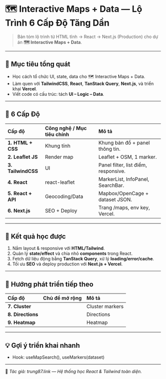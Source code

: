 # 🗺️ Interactive Maps + Data — Lộ Trình 6 Cấp Độ Tăng Dần

> Bản tóm lộ trình từ HTML tĩnh → React → Next.js (Production) cho dự án **🗺️ Interactive Maps + Data**.

---

## 🎯 Mục tiêu tổng quát

- Học cách tổ chức UI, state, data cho 🗺️ Interactive Maps + Data.  
- Làm quen với **TailwindCSS**, **React**, **TanStack Query**, **Next.js**, và triển khai **Vercel**.  
- Viết code có cấu trúc: tách **UI – Logic – Data**.

---

## 🧩 6 Cấp Độ

| Cấp độ | Công nghệ / Mục tiêu chính | Mô tả |
| :-- | :-- | :-- |
| **1. HTML + CSS** | Khung tĩnh | Khung bản đồ + panel thông tin. |
| **2. Leaflet JS** | Render map | Leaflet + OSM, 1 marker. |
| **3. TailwindCSS** | UI | Panel filter, list điểm, responsive. |
| **4. React** | react-leaflet | MarkerList, InfoPanel, SearchBar. |
| **5. React + API** | Geocoding/Data | Mapbox/OpenCage + dataset JSON. |
| **6. Next.js** | SEO + Deploy | Trang /maps, env key, Vercel. |

---

## 🧠 Kết quả học được

1. Nắm layout & responsive với **HTML/Tailwind**.  
2. Quản lý **state/effect** và chia nhỏ **components** trong React.  
3. Fetch dữ liệu động bằng **TanStack Query**, xử lý **loading/error/cache**.  
4. Tối ưu **SEO** và deploy production với **Next.js + Vercel**.

---

## 🚀 Hướng phát triển tiếp theo

| Cấp độ | Chủ đề mở rộng | Mô tả |
| :-- | :-- | :-- |
| **7. Cluster** |  | Cluster markers |
| **8. Directions** |  | Directions |
| **9. Heatmap** |  | Heatmap |

---

## 💡 Gợi ý triển khai nhanh

- Hook: useMapSearch(), useMarkers(dataset)

---

📌 _Tác giả: trung87.link — Hệ thống học React & Tailwind toàn diện._
